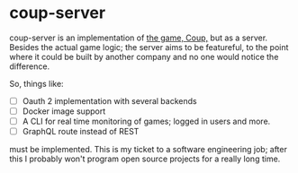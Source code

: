 # coup-server
coup-server is an implementation of [the game, Coup,](https://en.wikipedia.org/wiki/Coup_(game)) but as a server. Besides the actual game logic; the server aims to be featureful, to the point where it could be built by another company and no one would notice the difference.

So, things like:
- [ ] Oauth 2 implementation with several backends
- [ ] Docker image support
- [ ] A CLI for real time monitoring of games; logged in users and more.
- [ ] GraphQL route instead of REST 

must be implemented. This is my ticket to a software engineering job; after this I probably won't program open source projects for a really long time.
